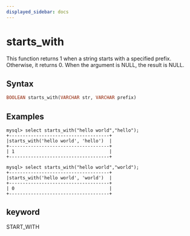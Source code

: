 ```yaml
---
displayed_sidebar: docs
---
```


# starts_with



This function returns 1 when a string starts with a specified prefix. Otherwise, it returns 0. When the argument is NULL, the result is NULL.

## Syntax

```Haskell
BOOLEAN starts_with(VARCHAR str, VARCHAR prefix)
```

## Examples

```Plain Text
mysql> select starts_with("hello world","hello");
+-------------------------------------+
|starts_with('hello world', 'hello')  |
+-------------------------------------+
| 1                                   |
+-------------------------------------+

mysql> select starts_with("hello world","world");
+-------------------------------------+
|starts_with('hello world', 'world')  |
+-------------------------------------+
| 0                                   |
+-------------------------------------+
```

## keyword

START_WITH